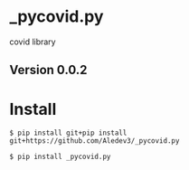 # _pycovid.py
covid library

## Version 0.0.2


# Install 
```
$ pip install git+pip install git+https://github.com/Aledev3/_pycovid.py
```

```
$ pip install _pycovid.py
```
